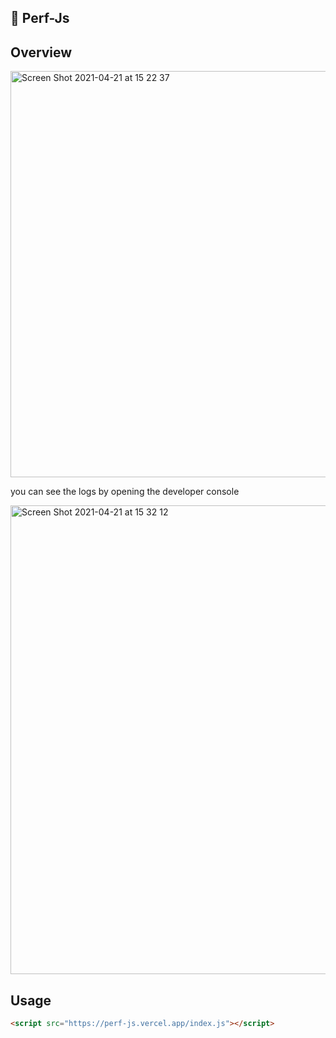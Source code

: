 ## 🚀 Perf-Js
## Overview

<img width="650" alt="Screen Shot 2021-04-21 at 15 22 37" src="https://i.hizliresim.com/ap8lbsb.png">

you can see the logs by opening the developer console

<img width="750" alt="Screen Shot 2021-04-21 at 15 32 12" src="https://i.hizliresim.com/f23m2ud.png">

## Usage

```html
<script src="https://perf-js.vercel.app/index.js"></script>
```
